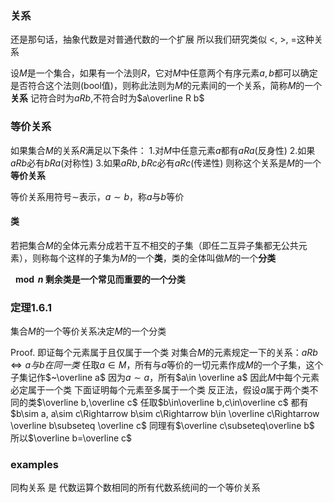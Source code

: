 ### 关系
还是那句话，抽象代数是对普通代数的一个扩展
所以我们研究类似 $<$, $>$, $=$这种关系

设$M$是一个集合，如果有一个法则$R$，它对$M$中任意两个有序元素$a,b$都可以确定是否符合这个法则(bool值)，则称此法则为$M$的元素间的一个关系，简称$M$的一个**关系**
记符合时为$aRb$,不符合时为$a\overline R b$

### 等价关系
如果集合$M$的关系$R$满足以下条件：
1.对$M$中任意元素$a$都有$aRa$(反身性)
2.如果$aRb$必有$bRa$(对称性)
3.如果$aRb,bRc$必有$aRc$(传递性)
则称这个关系是$M$的一个**等价关系**

等价关系用符号$\sim$表示，$a\sim b$，称$a$与$b$等价

#### 类
若把集合$M$的全体元素分成若干互不相交的子集（即任二互异子集都无公共元素），则称每个这样的子集为$M$的一个**类**，类的全体叫做$M$的一个**分类**

**$\mod n$ 剩余类是一个常见而重要的一个分类**

### 定理1.6.1
集合$M$的一个等价关系决定$M$的一个分类

Proof. 
即证每个元素属于且仅属于一个类
对集合$M$的元素规定一下的关系：$aRb\Leftrightarrow a与b在同一类$
任取$a\in M$，所有与$a$等价的一切元素作成$M$的一个子集，这个子集记作$~\overline a$
因为$a\sim a$，所有$a\in \overline a$
因此$M$中每个元素必定属于一个类
下面证明每个元素至多属于一个类
反正法，假设$a$属于两个类不同的类$\overline b,\overline c$
任取$b\in\overline b,c\in\overline c$
都有$b\sim a, a\sim c\Rightarrow b\sim c\Rightarrow b\in \overline c\Rightarrow \overline b\subseteq \overline c$
同理有$\overline c\subseteq\overline b$
所以$\overline b=\overline c$

### examples
同构关系 是 代数运算个数相同的所有代数系统间的一个等价关系